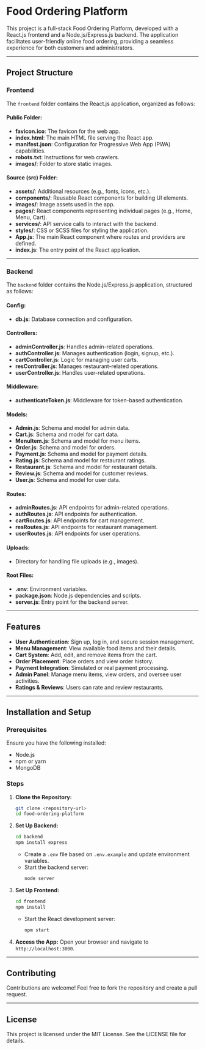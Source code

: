 # Food Ordering Platform

This project is a full-stack Food Ordering Platform, developed with a React.js frontend and a Node.js/Express.js backend. The application facilitates user-friendly online food ordering, providing a seamless experience for both customers and administrators.

---

## Project Structure

### Frontend
The `frontend` folder contains the React.js application, organized as follows:

#### Public Folder:
- **favicon.ico**: The favicon for the web app.
- **index.html**: The main HTML file serving the React app.
- **manifest.json**: Configuration for Progressive Web App (PWA) capabilities.
- **robots.txt**: Instructions for web crawlers.
- **images/**: Folder to store static images.

#### Source (src) Folder:
- **assets/**: Additional resources (e.g., fonts, icons, etc.).
- **components/**: Reusable React components for building UI elements.
- **images/**: Image assets used in the app.
- **pages/**: React components representing individual pages (e.g., Home, Menu, Cart).
- **services/**: API service calls to interact with the backend.
- **styles/**: CSS or SCSS files for styling the application.
- **App.js**: The main React component where routes and providers are defined.
- **index.js**: The entry point of the React application.

---

### Backend
The `backend` folder contains the Node.js/Express.js application, structured as follows:

#### Config:
- **db.js**: Database connection and configuration.

#### Controllers:
- **adminController.js**: Handles admin-related operations.
- **authController.js**: Manages authentication (login, signup, etc.).
- **cartController.js**: Logic for managing user carts.
- **resController.js**: Manages restaurant-related operations.
- **userController.js**: Handles user-related operations.

#### Middleware:
- **authenticateToken.js**: Middleware for token-based authentication.

#### Models:
- **Admin.js**: Schema and model for admin data.
- **Cart.js**: Schema and model for cart data.
- **MenuItem.js**: Schema and model for menu items.
- **Order.js**: Schema and model for orders.
- **Payment.js**: Schema and model for payment details.
- **Rating.js**: Schema and model for restaurant ratings.
- **Restaurant.js**: Schema and model for restaurant details.
- **Review.js**: Schema and model for customer reviews.
- **User.js**: Schema and model for user data.

#### Routes:
- **adminRoutes.js**: API endpoints for admin-related operations.
- **authRoutes.js**: API endpoints for authentication.
- **cartRoutes.js**: API endpoints for cart management.
- **resRoutes.js**: API endpoints for restaurant management.
- **userRoutes.js**: API endpoints for user operations.

#### Uploads:
- Directory for handling file uploads (e.g., images).

#### Root Files:
- **.env**: Environment variables.
- **package.json**: Node.js dependencies and scripts.
- **server.js**: Entry point for the backend server.

---

## Features
- **User Authentication**: Sign up, log in, and secure session management.
- **Menu Management**: View available food items and their details.
- **Cart System**: Add, edit, and remove items from the cart.
- **Order Placement**: Place orders and view order history.
- **Payment Integration**: Simulated or real payment processing.
- **Admin Panel**: Manage menu items, view orders, and oversee user activities.
- **Ratings & Reviews**: Users can rate and review restaurants.

---

## Installation and Setup

### Prerequisites
Ensure you have the following installed:
- Node.js
- npm or yarn
- MongoDB

### Steps
1. **Clone the Repository:**
   ```bash
   git clone <repository-url>
   cd food-ordering-platform
   ```

2. **Set Up Backend:**
   ```bash
   cd backend
   npm install express
   ```
   - Create a `.env` file based on `.env.example` and update environment variables.
   - Start the backend server:
     ```bash
     node server
     ```

3. **Set Up Frontend:**
   ```bash
   cd frontend
   npm install
   ```
   - Start the React development server:
     ```bash
     npm start
     ```

4. **Access the App:**
   Open your browser and navigate to `http://localhost:3000`.

---

## Contributing
Contributions are welcome! Feel free to fork the repository and create a pull request.

---

## License
This project is licensed under the MIT License. See the LICENSE file for details.


